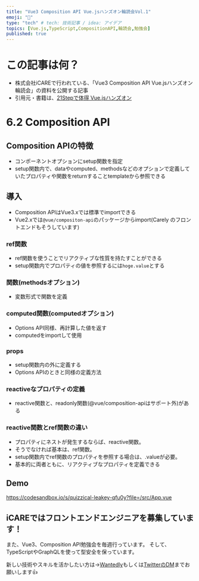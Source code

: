 ```yaml
---
title: "Vue3 Composition API Vue.jsハンズオン輪読会Vol.1"
emoji: "🦔"
type: "tech" # tech: 技術記事 / idea: アイデア
topics: [Vue.js,TypeScript,CompositionAPI,輪読会,勉強会]
published: true
---
```


# この記事は何？
- 株式会社iCAREで行われている、「Vue3 Composition API Vue.jsハンズオン輪読会」の資料を公開する記事
- 引用元・書籍は、[21Stepで体得 Vue.jsハンズオン](https://amzn.to/349Q6DJ)

# 6.2 Composition API
## Composition APIの特徴
- コンポーネントオプションにsetup関数を指定
- setup関数内で、dataやcomputed、methodsなどのオプションで定義していたプロパティや関数をreturnすることtemplateから参照できる

## 導入
- Composition APIはVue3.xでは標準でimportできる
- Vue2.xでは`@vue/compositon-api`のパッケージからimport(Carely のフロントエンドもそうしています)

### ref関数
- ref関数を使うことでリアクティブな性質を持たすことができる
- setup関数内でプロパティの値を参照するには`hoge.value`とする

### 関数(methodsオプション)
- 変数形式で関数を定義

### computed関数(computedオプション)
- Options API同様、再計算した値を返す
- computedをimportして使用
### props
- setup関数内の外に定義する
- Options APIのときと同様の定義方法

### reactiveなプロパティの定義
- reactive関数と、readonly関数(@vue/composition-apiはサポート外)がある

### reactive関数とref関数の違い
- プロパティにネストが発生するならば、reactive関数。
- そうでなければ基本は、ref関数。
- setup関数内でref関数のプロパティを参照する場合は、.valueが必要。
- 基本的に両者ともに、リアクティブなプロパティを定義できる

## Demo
https://codesandbox.io/s/quizzical-leakey-qfu0y?file=/src/App.vue

## iCAREではフロントエンドエンジニアを募集しています！
また、Vue3、Composition API勉強会を毎週行っています。
そして、TypeScriptやGraphQLを使って型安全を保っています。

新しい技術やスキルを活かしたい方は→[Wantedly](https://www.wantedly.com/projects/471738)もしくは[TwitterのDM](https://twitter.com/watsuyo_2)までお願いします👍
